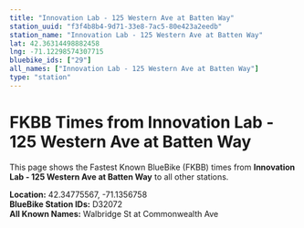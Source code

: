 ```yaml
---
title: "Innovation Lab - 125 Western Ave at Batten Way"
station_uuid: "f3f4b8b4-9d71-33e8-7ac5-80e423a2eedb"
station_name: "Innovation Lab - 125 Western Ave at Batten Way"
lat: 42.36314498882458
lng: -71.12298574307715
bluebike_ids: ["29"]
all_names: ["Innovation Lab - 125 Western Ave at Batten Way"]
type: "station"
---
```


# FKBB Times from Innovation Lab - 125 Western Ave at Batten Way

This page shows the Fastest Known BlueBike (FKBB) times from **Innovation Lab - 125 Western Ave at Batten Way** to all other stations.

**Location:** 42.34775567, -71.1356758  
**BlueBike Station IDs:** D32072  
**All Known Names:** Walbridge St at Commonwealth Ave

